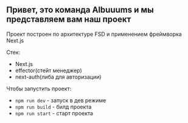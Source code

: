 ## Привет, это команда Albuuums и мы представляем вам наш проект

Проект построен по архитектуре FSD и применением фреймворка Next.js

Стек: 

- Next.js
- effector(стейт менеджер)
- next-auth(либа для авторизации)

Чтобы запустить проект:

- `npm run dev` - запуск в дев режиме
- `npm run build` - билд проекта
- `npm run start` - старт проекта
